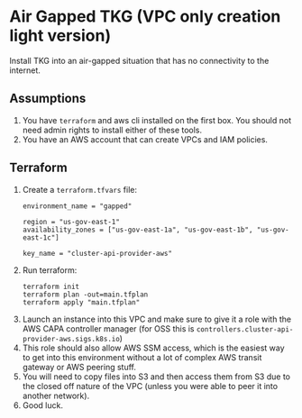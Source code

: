 # Air Gapped TKG (VPC only creation light version)

Install TKG into an air-gapped situation that has no connectivity to the internet.

## Assumptions

1. You have `terraform` and aws cli installed on the first box.  You should not need admin rights to install either of these tools.
1. You have an AWS account that can create VPCs and IAM policies.

## Terraform

1. Create a `terraform.tfvars` file:
    ```
    environment_name = "gapped"

    region = "us-gov-east-1"
    availability_zones = ["us-gov-east-1a", "us-gov-east-1b", "us-gov-east-1c"]

    key_name = "cluster-api-provider-aws"
    ```
1. Run terraform:
    ```shell
    terraform init
    terraform plan -out=main.tfplan
    terraform apply "main.tfplan"
    ```
1. Launch an instance into this VPC and make sure to give it a role with the AWS CAPA controller manager (for OSS this is `controllers.cluster-api-provider-aws.sigs.k8s.io`)
1. This role should also allow AWS SSM access, which is the easiest way to get into this environment without a lot of complex AWS transit gateway or AWS peering stuff.
1. You will need to copy files into S3 and then access them from S3 due to the closed off nature of the VPC (unless you were able to peer it into another network).
1. Good luck.